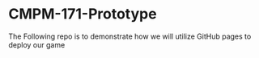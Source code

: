 # CMPM-171-Prototype
 The Following repo is to demonstrate how we will utilize GitHub pages to deploy our game
